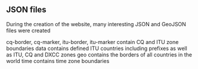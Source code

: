 ## JSON files

During the creation of the website, many interesting JSON and GeoJSON files were created

cq-border, cq-marker, itu-border, itu-marker contain CQ and ITU zone boundaries
data contains defined ITU countries including prefixes as well as ITU, CQ and DXCC zones
geo contains the borders of all countries in the world
time contains time zone boundaries